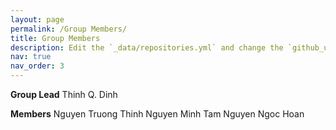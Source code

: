 ```yaml
---
layout: page
permalink: /Group Members/
title: Group Members
description: Edit the `_data/repositories.yml` and change the `github_users` and `github_repos` lists to include your own GitHub profile and repositories.
nav: true
nav_order: 3
---
```


<strong>Group Lead</strong>
Thinh Q. Dinh

<strong>Members</strong>
Nguyen Truong Thinh
Nguyen Minh Tam
Nguyen Ngoc Hoan